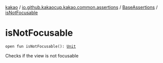 [kakao](../../index.md) / [io.github.kakaocup.kakao.common.assertions](../index.md) / [BaseAssertions](index.md) / [isNotFocusable](./is-not-focusable.md)

# isNotFocusable

`open fun isNotFocusable(): `[`Unit`](https://kotlinlang.org/api/latest/jvm/stdlib/kotlin/-unit/index.html)

Checks if the view is not focusable


